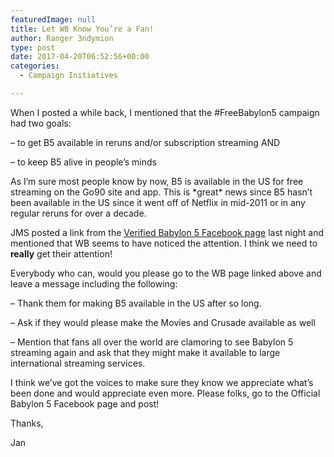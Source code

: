```yaml
---
featuredImage: null
title: Let WB Know You’re a Fan!
author: Ranger 3ndymion
type: post
date: 2017-04-20T06:52:56+00:00
categories:
  - Campaign Initiatives

---
```

When I posted a while back, I mentioned that the #FreeBabylon5 campaign had two goals:

&#8211; to get B5 available in reruns and/or subscription streaming AND

&#8211; to keep B5 alive in people&#8217;s minds

As I&#8217;m sure most people know by now, B5 is available in the US for free streaming on the Go90 site and app. This is \*great\* news since B5 hasn&#8217;t been available in the US since it went off of Netflix in mid-2011 or in any regular reruns for over a decade.

JMS posted a link from the [Verified Babylon 5 Facebook page][1] last night and mentioned that WB seems to have noticed the attention. I think we need to **really** get their attention!

Everybody who can, would you please go to the WB page linked above and leave a message including the following:

&#8211; Thank them for making B5 available in the US after so long.

&#8211; Ask if they would please make the Movies and Crusade available as well

&#8211; Mention that fans all over the world are clamoring to see Babylon 5 streaming again and ask that they might make it available to large international streaming services.

I think we&#8217;ve got the voices to make sure they know we appreciate what&#8217;s been done and would appreciate even more. Please folks, go to the Official Babylon 5 Facebook page and post!

Thanks,

Jan

 [1]: https://www.facebook.com/Babylon5/?hc_ref=PAGES_TIMELINE&fref=nf
